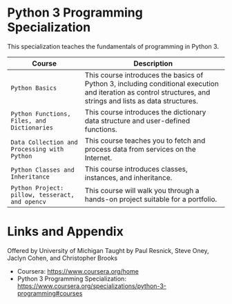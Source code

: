 # Python 3 Programming Specialization

This specialization teaches the fundamentals of programming in Python 3. 

| Course | Description |
| --- | --- |
| `Python Basics` | This course introduces the basics of Python 3, including conditional execution and iteration as control structures, and strings and lists as data structures.|
| `Python Functions, Files, and Dictionaries` | This course introduces the dictionary data structure and user-defined functions. |
| `Data Collection and Processing with Python` | This course teaches you to fetch and process data from services on the Internet.  |
| `Python Classes and Inheritance` | This course introduces classes, instances, and inheritance. |
| `Python Project: pillow, tesseract, and opencv` | This course will walk you through a hands-on project suitable for a portfolio.  |


Links and Appendix
========================================================
Offered by University of Michigan
Taught by Paul Resnick, Steve Oney, Jaclyn Cohen, and Christopher Brooks 

- Coursera: https://www.coursera.org/home
- Python 3 Programming Specialization: https://www.coursera.org/specializations/python-3-programming#courses
